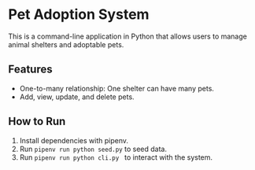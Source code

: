 # Pet Adoption System

This is a command-line application in Python that allows users to manage animal shelters and adoptable pets.

## Features
- One-to-many relationship: One shelter can have many pets.
- Add, view, update, and delete pets.

## How to Run
1. Install dependencies with pipenv.
2. Run `pipenv run python seed.py` to seed data.
3. Run `pipenv run python cli.py ` to interact with the system.